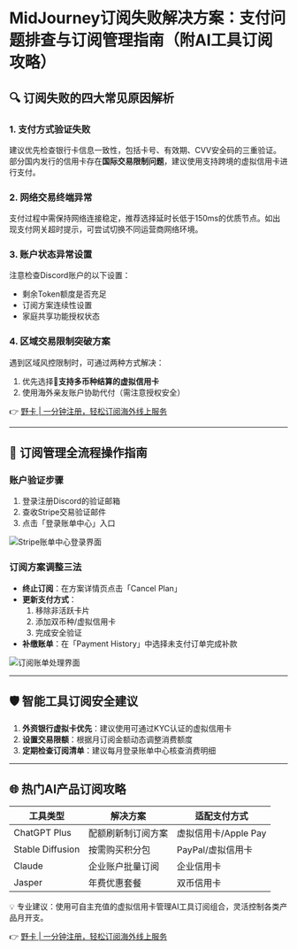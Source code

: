 # MidJourney订阅失败解决方案：支付问题排查与订阅管理指南（附AI工具订阅攻略）

## 🔍 订阅失败的四大常见原因解析

### 1. 支付方式验证失败
建议优先检查银行卡信息一致性，包括卡号、有效期、CVV安全码的三重验证。部分国内发行的信用卡存在**国际交易限制问题**，建议使用支持跨境的虚拟信用卡进行支付。

### 2. 网络交易终端异常
支付过程中需保持网络连接稳定，推荐选择延时长低于150ms的优质节点。如出现支付网关超时提示，可尝试切换不同运营商网络环境。

### 3. 账户状态异常设置
注意检查Discord账户的以下设置：
- 剩余Token额度是否充足
- 订阅方案连续性设置 
- 家庭共享功能授权状态

### 4. 区域交易限制突破方案
遇到区域风控限制时，可通过两种方式解决：
1. 优先选择🧾**支持多币种结算的虚拟信用卡**
2. 使用海外亲友账户协助代付（需注意授权安全）

👉 [野卡 | 一分钟注册，轻松订阅海外线上服务](https://bbtdd.com/yeka)

---

## 🔧 订阅管理全流程操作指南

### 账户验证步骤
1. 登录注册Discord的验证邮箱
2. 查收Stripe交易验证邮件
3. 点击「登录账单中心」入口

![Stripe账单中心登录界面](https://bbtdd.com/wp-content/uploads/img/8891117397.webp)

### 订阅方案调整三法
- **终止订阅**：在方案详情页点击「Cancel Plan」
- **更新支付方式**：
  1. 移除非活跃卡片
  2. 添加双币种/虚拟信用卡
  3. 完成安全验证
- **补缴账单**：在「Payment History」中选择未支付订单完成补款

![订阅账单处理界面](https://bbtdd.com/wp-content/uploads/img/43306970387524.webp)

---

## 🛡️ 智能工具订阅安全建议
1. **外资银行虚拟卡优先**：建议使用可通过KYC认证的虚拟信用卡
2. **设置交易限额**：根据月订阅金额动态调整消费额度
3. **定期检查订阅清单**：建议每月登录账单中心核查消费明细

---

## 🌐 热门AI产品订阅攻略
| 工具类型       | 解决方案                       | 适配支付方式         |
|----------------|-------------------------------|---------------------|
| ChatGPT Plus   | 配额刷新制订阅方案             | 虚拟信用卡/Apple Pay|
| Stable Diffusion| 按需购买积分包                 | PayPal/虚拟信用卡   |
| Claude         | 企业账户批量订阅               | 企业信用卡          |
| Jasper         | 年费优惠套餐                   | 双币信用卡          |

💡 专业建议：使用可自主充值的虚拟信用卡管理AI工具订阅组合，灵活控制各类产品月开支。

👉 [野卡 | 一分钟注册，轻松订阅海外线上服务](https://bbtdd.com/yeka)
